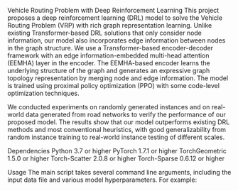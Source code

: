 Vehicle Routing Problem with Deep Reinforcement Learning
This project proposes a deep reinforcement learning (DRL) model to solve the Vehicle Routing Problem (VRP) with rich graph representation learning. Unlike existing Transformer-based DRL solutions that only consider node information, our model also incorporates edge information between nodes in the graph structure. We use a Transformer-based encoder-decoder framework with an edge information-embedded multi-head attention (EEMHA) layer in the encoder. The EEMHA-based encoder learns the underlying structure of the graph and generates an expressive graph topology representation by merging node and edge information. The model is trained using proximal policy optimization (PPO) with some code-level optimization techniques.

We conducted experiments on randomly generated instances and on real-world data generated from road networks to verify the performance of our proposed model. The results show that our model outperforms existing DRL methods and most conventional heuristics, with good generalizability from random instance training to real-world instance testing of different scales.

Dependencies
Python 3.7 or higher
PyTorch 1.7.1 or higher
TorchGeometric 1.5.0 or higher
Torch-Scatter 2.0.8 or higher
Torch-Sparse 0.6.12 or higher

Usage
The main script takes several command line arguments, including the input data file and various model hyperparameters. For example:
